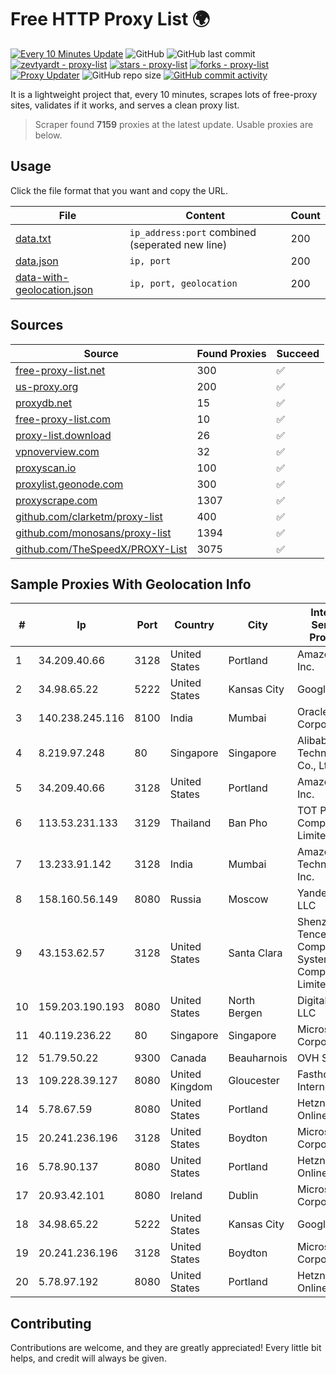 
# Free HTTP Proxy List 🌍

[![Every 10 Minutes Update](https://github.com/mertguvencli/http-proxy-list/actions/workflows/main.yml/badge.svg?branch=main)](https://github.com/mertguvencli/http-proxy-list/actions/workflows/main.yml)
![GitHub](https://img.shields.io/github/license/mertguvencli/http-proxy-list)
![GitHub last commit](https://img.shields.io/github/last-commit/mertguvencli/http-proxy-list)
[![zevtyardt - proxy-list](https://img.shields.io/static/v1?label=zevtyardt&message=proxy-list&color=blue&logo=github)](https://github.com/zevtyardt/proxy-list "Go to GitHub repo")
[![stars - proxy-list](https://img.shields.io/github/stars/zevtyardt/proxy-list?style=social)](https://github.com/zevtyardt/proxy-list)
[![forks - proxy-list](https://img.shields.io/github/forks/zevtyardt/proxy-list?style=social)](https://github.com/zevtyardt/proxy-list)
[![Proxy Updater](https://github.com/zevtyardt/proxy-list/workflows/Proxy%20Updater/badge.svg)](https://github.com/zevtyardt/proxy-list/actions?query=workflow:"Proxy+Updater")
![GitHub repo size](https://img.shields.io/github/repo-size/zevtyardt/proxy-list)
[![GitHub commit activity](https://img.shields.io/github/commit-activity/m/zevtyardt/proxy-list?logo=commits)](https://github.com/zevtyardt/proxy-list/commits/main)

It is a lightweight project that, every 10 minutes, scrapes lots of free-proxy sites, validates if it works, and serves a clean proxy list.

> Scraper found **7159** proxies at the latest update. Usable proxies are below.

## Usage

Click the file format that you want and copy the URL.

|File|Content|Count|
|----|-------|-----|
|[data.txt](https://raw.githubusercontent.com/mertguvencli/http-proxy-list/main/proxy-list/data.txt)|`ip_address:port` combined (seperated new line)|200|
|[data.json](https://raw.githubusercontent.com/mertguvencli/http-proxy-list/main/proxy-list/data.json)|`ip, port`|200|
|[data-with-geolocation.json](https://raw.githubusercontent.com/mertguvencli/http-proxy-list/main/proxy-list/data-with-geolocation.json)|`ip, port, geolocation`|200|

## Sources

|Source|Found Proxies|Succeed|
|------|-------------|-------|
|[free-proxy-list.net](https://free-proxy-list.net)|300|✅|
|[us-proxy.org](https://www.us-proxy.org)|200|✅|
|[proxydb.net](http://proxydb.net)|15|✅|
|[free-proxy-list.com](https://free-proxy-list.com/?page=&port=&type%5B%5D=http&type%5B%5D=https&up_time=0&search=Search)|10|✅|
|[proxy-list.download](https://www.proxy-list.download/HTTP)|26|✅|
|[vpnoverview.com](https://vpnoverview.com/privacy/anonymous-browsing/free-proxy-servers)|32|✅|
|[proxyscan.io](https://www.proxyscan.io)|100|✅|
|[proxylist.geonode.com](https://proxylist.geonode.com/api/proxy-list?limit=300&page=1&sort_by=lastChecked&sort_type=desc&protocols=http,https)|300|✅|
|[proxyscrape.com](https://api.proxyscrape.com/v2/?request=displayproxies&protocol=http&timeout=10000&country=all&ssl=all&anonymity=all)|1307|✅|
|[github.com/clarketm/proxy-list](https://raw.githubusercontent.com/clarketm/proxy-list/master/proxy-list-raw.txt)|400|✅|
|[github.com/monosans/proxy-list](https://raw.githubusercontent.com/monosans/proxy-list/main/proxies/http.txt)|1394|✅|
|[github.com/TheSpeedX/PROXY-List](https://raw.githubusercontent.com/TheSpeedX/PROXY-List/master/http.txt)|3075|✅|


## Sample Proxies With Geolocation Info

|#|Ip|Port|Country|City|Internet Service Provider|
|-|--|----|-------|----|-------------------------|
|1|34.209.40.66|3128|United States|Portland|Amazon.com, Inc.|
|2|34.98.65.22|5222|United States|Kansas City|Google LLC|
|3|140.238.245.116|8100|India|Mumbai|Oracle Corporation|
|4|8.219.97.248|80|Singapore|Singapore|Alibaba (US) Technology Co., Ltd.|
|5|34.209.40.66|3128|United States|Portland|Amazon.com, Inc.|
|6|113.53.231.133|3129|Thailand|Ban Pho|TOT Public Company Limited|
|7|13.233.91.142|3128|India|Mumbai|Amazon Technologies Inc.|
|8|158.160.56.149|8080|Russia|Moscow|Yandex.Cloud LLC|
|9|43.153.62.57|3128|United States|Santa Clara|Shenzhen Tencent Computer Systems Company Limited|
|10|159.203.190.193|8080|United States|North Bergen|DigitalOcean, LLC|
|11|40.119.236.22|80|Singapore|Singapore|Microsoft Corporation|
|12|51.79.50.22|9300|Canada|Beauharnois|OVH SAS|
|13|109.228.39.127|8080|United Kingdom|Gloucester|Fasthosts Internet Ltd|
|14|5.78.67.59|8080|United States|Portland|Hetzner Online GmbH|
|15|20.241.236.196|3128|United States|Boydton|Microsoft Corporation|
|16|5.78.90.137|8080|United States|Portland|Hetzner Online GmbH|
|17|20.93.42.101|8080|Ireland|Dublin|Microsoft Corporation|
|18|34.98.65.22|5222|United States|Kansas City|Google LLC|
|19|20.241.236.196|3128|United States|Boydton|Microsoft Corporation|
|20|5.78.97.192|8080|United States|Portland|Hetzner Online GmbH|



## Contributing

Contributions are welcome, and they are greatly appreciated! Every
little bit helps, and credit will always be given.

